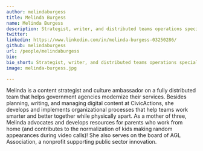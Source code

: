 ```yaml
---
author: melindaburgess
title: Melinda Burgess
name: Melinda Burgess
description: Strategist, writer, and distributed teams operations specialist
twitter: 
linkedin: https://www.linkedin.com/in/melinda-burgess-03250286/
github: melindaburgess
url: /people/melindaburgess
bio: 
bio_short: Strategist, writer, and distributed teams operations specialist
image: melinda-burgess.jpg

---
```


Melinda is a content strategist and culture ambassador on a fully distributed team that helps government agencies modernize their services. Besides planning, writing, and managing digital content at CivicActions, she develops and implements organizational processes that help teams work smarter and better together while physically apart. As a mother of three, Melinda advocates and develops resources for parents who work from home (and contributes to the normalization of kids making random appearances during video calls)! She also serves on the board of AGL Association, a nonprofit supporting public sector innovation.
